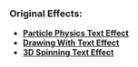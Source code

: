 ### Original Effects:
- **[Particle Physics Text Effect](https://www.youtube.com/watch?v=XGioNBHrFU4)**
- **[Drawing With Text Effect](https://codepen.io/tholman/pen/DByKvO)**
- **[3D Spinning Text Effect](https://www.youtube.com/watch?v=TQyOL1u10EI)**
